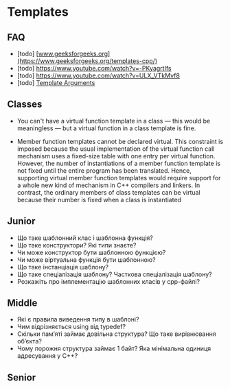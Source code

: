 # Templates

## FAQ

* [todo] [www.geeksforgeeks.org](https://www.geeksforgeeks.org/templates-cpp/)
* [todo] https://www.youtube.com/watch?v=-PKyagrtIfs
* [todo] https://www.youtube.com/watch?v=ULX_VTkMvf8
* [todo] [Template Arguments](https://www.linkedin.com/pulse/template-arguments-rainer-grimm/?trackingId=SI5WFEOiON2PvHjhlbAPyA%3D%3D)

## Classes

* You can't have a virtual function template in a class — this would be meaningless —
but a virtual function in a class template is fine.

* Member function templates cannot be declared virtual. This constraint is imposed because the usual implementation of the virtual function call mechanism uses a fixed-size table with one entry per virtual function. However, the number of instantiations of a member function template is not fixed until the entire program has been translated. Hence, supporting virtual member function templates would require support for a whole new kind of mechanism in C++ compilers and linkers. In contrast, the ordinary members of class templates can be virtual because their number is fixed when a class is instantiated

## Junior

- Що таке шаблонний клас і шаблонна функція?
- Що таке конструктори? Які типи знаєте?
- Чи може конструктор бути шаблонною функцією?
- Чи може віртуальна функція бути шаблонною?
- Що таке інстанціація шаблону?
- Що таке спеціалізація шаблону? Часткова спеціалізація шаблону?
- Розкажіть про імплементацію шаблонних класів у срр-файлі?

## Middle

- Які є правила виведення типу в шаблоні?
- Чим відрізняється using від typedef?
- Скільки пам’яті займає довільна структура? Що таке вирівнювання об’єкта?
- Чому порожня структура займає 1 байт? Яка мінімальна одиниця адресування у С++?

## Senior
